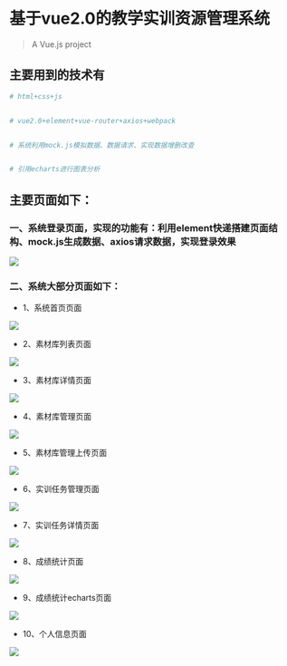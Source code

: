 # 基于vue2.0的教学实训资源管理系统

> A Vue.js project

## 主要用到的技术有

``` bash
# html+css+js


# vue2.0+element+vue-router+axios+webpack


# 系统利用mock.js模拟数据、数据请求、实现数据增删改查


# 引用echarts进行图表分析

```
## 主要页面如下：

### 一、系统登录页面，实现的功能有：利用element快递搭建页面结构、mock.js生成数据、axios请求数据，实现登录效果<br/>

![](https://github.com/wantingandwt/VUE-Resources/src/assets/title/login.png)  <br/>

### 二、系统大部分页面如下：<br/>

* 1、系统首页页面

![](https://github.com/wantingandwt/VUE-Resources/src/assets/title/home.png)  <br/>

* 2、素材库列表页面

![](https://github.com/wantingandwt/VUE-Resources/src/assets/title/mear.png)  <br/>


* 3、素材库详情页面

![](https://github.com/wantingandwt/VUE-Resources/src/assets/title/meardetail.png)  <br/>

* 4、素材库管理页面

![](https://github.com/wantingandwt/VUE-Resources/src/assets/title/mearmanage.png)  <br/>

* 5、素材库管理上传页面

![](https://github.com/wantingandwt/VUE-Resources/src/assets/title/mearup.png)  <br/>

* 6、实训任务管理页面

![](https://github.com/wantingandwt/VUE-Resources/src/assets/title/task.png)  <br/>

* 7、实训任务详情页面

![](https://github.com/wantingandwt/VUE-Resources/src/assets/title/taskdetails.png)  <br/>

* 8、成绩统计页面

![](https://github.com/wantingandwt/VUE-Resources/src/assets/title/card.png)  <br/>

* 9、成绩统计echarts页面

![](https://github.com/wantingandwt/VUE-Resources/src/assets/title/echart.png)  <br/>

* 10、个人信息页面

![](https://github.com/wantingandwt/VUE-Resources/src/assets/title/info.png)  <br/>


